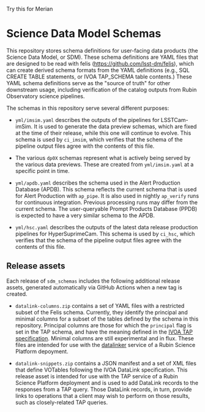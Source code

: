 Try this for Merian

Science Data Model Schemas
==========================

This repository stores schema definitions for user-facing data products (the
Science Data Model, or SDM). These schema definitions are YAML files that are
designed to be read with felis (https://github.com/lsst-dm/felis), which can
create derived schema formats from the YAML definitions (e.g., SQL CREATE TABLE
statements, or IVOA TAP_SCHEMA table contents.) These YAML schema definitions
serve as the "source of truth" for other downstream usage, including
verification of the catalog outputs from Rubin Observatory science pipelines.

The schemas in this repository serve several different purposes:

 * `yml/imsim.yaml` describes the outputs of the pipelines for LSSTCam-imSim.
   It is used to generate the data preview schemas, which are fixed at the time
   of their release, while this one will continue to evolve. This schema is
   used by `ci_imsim`, which verifies that the schema of the pipeline output
   files agree with the contents of this file.

 * The various `dp0X` schemas represent what is actively being served by the
   various data previews. These are created from `yml/imsim.yaml` at a
   specific point in time.

 * `yml/apdb.yaml` describes the schema used in the Alert Production Database (APDB).
  This schema reflects the current schema that is used for Alert Production with `ap_pipe`.
  It is also used in nightly `ap_verify` runs for continuous integration.
  Previous processing runs may differ from the current schema.
  The user-queryable Prompt Products Database (PPDB) is expected to have a very similar schema to the APDB.

 * `yml/hsc.yaml` describes the outputs of the latest data release production
   pipelines for HyperSuprimeCam. This schema is used by `ci_hsc`, which
   verifies that the schema of the pipeline output files agree with the
   contents of this file.

Release assets
--------------

Each release of `sdm_schemas` includes the following additional release
assets, generated automatically via GitHub Actions when a new tag is created.
   
 * `datalink-columns.zip` contains a set of YAML files with a restricted
   subset of the Felis schema. Currently, they identify the principal and
   minimal columns for a subset of the tables defined by the schema in
   this repository. Principal columns are those for which the `principal`
   flag is set in the TAP schema, and have the meaning defined in the
   [IVOA TAP
   specification](https://www.ivoa.net/documents/TAP/20190927/REC-TAP-1.1.html#tth_sEc4.3).
   Minimal columns are still experimental and in flux. These files are
   intended for use with the
   [datalinker](https://github.com/lsst-sqre/datalinker) service of a
   Rubin Science Platform depoyment.

 * `datalink-snippets.zip` contains a JSON manifest and a set of XML files
   that define VOTables following the IVOA DataLink specification. This
   release asset is intended for use with the TAP service of a Rubin
   Science Platform deployment and is used to add DataLink records to the
   responses from a TAP query. Those DataLink records, in turn, provide
   links to operations that a client may wish to perform on those results,
   such as closely-related TAP queries.
